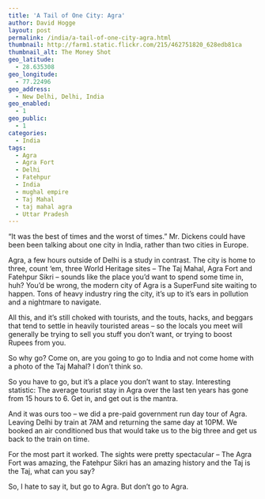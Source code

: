 ```yaml
---
title: 'A Tail of One City: Agra'
author: David Hogge
layout: post
permalink: /india/a-tail-of-one-city-agra.html
thumbnail: http://farm1.static.flickr.com/215/462751820_628edb81ca
thumbnail_alt: The Money Shot
geo_latitude:
  - 28.635308
geo_longitude:
  - 77.22496
geo_address:
  - New Delhi, Delhi, India
geo_enabled:
  - 1
geo_public:
  - 1
categories:
  - India
tags:
  - Agra
  - Agra Fort
  - Delhi
  - Fatehpur
  - India
  - mughal empire
  - Taj Mahal
  - taj mahal agra
  - Uttar Pradesh
---
```

&#8220;It was the best of times and the worst of times.&#8221; Mr. Dickens could have been been talking about one city in India, rather than two cities in Europe.

Agra, a few hours outside of Delhi is a study in contrast. The city is home to three, count &#8216;em, three World Heritage sites &#8211; The Taj Mahal, Agra Fort and Fatehpur Sikri &#8211; sounds like the place you&#8217;d want to spend some time in, huh? You&#8217;d be wrong, the modern city of Agra is a SuperFund site waiting to happen. Tons of heavy industry ring the city, it&#8217;s up to it&#8217;s ears in pollution and a nightmare to navigate. 

All this, and it&#8217;s still choked with tourists, and the touts, hacks, and beggars that tend to settle in heavily touristed areas &#8211; so the locals you meet will generally be trying to sell you stuff you don&#8217;t want, or trying to boost Rupees from you. 

So why go? Come on, are you going to go to India and not come home with a photo of the Taj Mahal? I don&#8217;t think so.

So you have to go, but it&#8217;s a place you don&#8217;t want to stay. Interesting statistic: The average tourist stay in Agra over the last ten years has gone from 15 hours to 6. Get in, and get out is the mantra.

And it was ours too &#8211; we did a pre-paid government run day tour of Agra. Leaving Delhi by train at 7AM and returning the same day at 10PM. We booked an air conditioned bus that would take us to the big three and get us back to the train on time. 

For the most part it worked. The sights were pretty spectacular &#8211; The Agra Fort was amazing, the Fatehpur Sikri has an amazing history and the Taj is the Taj, what can you say?

So, I hate to say it, but go to Agra. But don&#8217;t go to Agra.